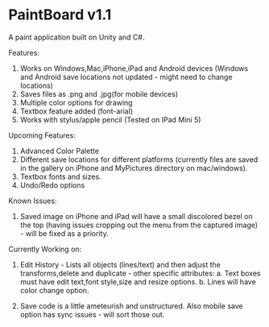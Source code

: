 # PaintBoard v1.1
A paint application built on Unity and C#.

Features:
1. Works on Windows,Mac,iPhone,iPad and Android devices (Windows and Android save locations not updated - might need to change locations)
2. Saves files as .png and .jpg(for mobile devices)
3. Multiple color options for drawing
4. Textbox feature added (font-arial)
5. Works with stylus/apple pencil (Tested on IPad Mini 5)

Upcoming Features:
1. Advanced Color Palette
2. Different save locations for different platforms (currently files are saved in the gallery on iPhone and MyPictures directory on mac/windows).
3. Textbox fonts and sizes.
4. Undo/Redo options

Known Issues:
1. Saved image on iPhone and iPad will have a small discolored bezel on the top (having issues cropping out the menu from the captured image) - will be fixed as a priority.

Currently Working on:
1. Edit History - Lists all objects (lines/text) and then adjust the transforms,delete and duplicate - other specific attributes:
  a. Text boxes must have edit text,font style,size and resize options.
  b. Lines will have color change option.
 
2. Save code is a little ameteurish and unstructured. Also mobile save option has sync issues - will sort those out.
